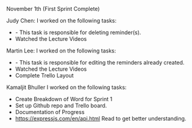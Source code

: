 November 1th (First Sprint Complete) 

Judy Chen: I worked on the following tasks:

- <delete Reminder> - This task is responsible for deleting reminder(s). 
- Watched the Lecture Videos
  
  
Martin Lee: I worked on the following tasks:

- <Edit a Reminder>  - This task is responsible for editing the reminders already created.
- Watched the Lecture Videos
- Complete Trello Layout

  
Kamaljit Bhuller I worked on the following tasks:

- Create Breakdown of Word for Sprint 1
- Set up Github repo and Trello board.
- Documentation of Progress
- <https://expressjs.com/en/api.html> Read to get better understanding. 
